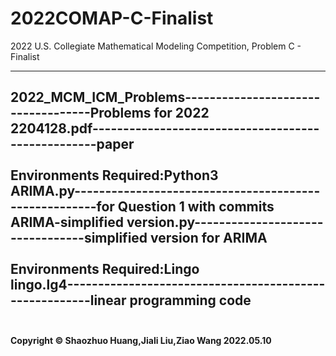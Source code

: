# 2022COMAP-C-Finalist
2022 U.S. Collegiate Mathematical Modeling Competition, Problem C - Finalist

-------------------------
2022_MCM_ICM_Problems-----------------------------------Problems for 2022<br>
2204128.pdf---------------------------------------------------paper<br>
<br>
<b>Environments Required:Python3</b><br>
ARIMA.py------------------------------------------------------for Question 1 with commits<br>
ARIMA-simplified version.py---------------------------------simplified version for ARIMA<br>
<br>
<b>Environments Required:Lingo</b><br>
lingo.lg4-------------------------------------------------------linear programming code<br>
<br>
---------------
<b>Copyright © Shaozhuo Huang,Jiali Liu,Ziao Wang
2022.05.10</b>
